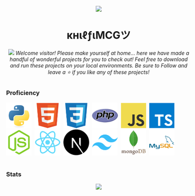<div id="header" align="center">
  <p><img src="https://static.wikia.nocookie.net/mobile-legends/images/d/d8/Akai_Avatar.png/revision/latest/scale-to-width-down/150?cb=20200707134541"></p>
  <h1>кнιℓƒιMCGツ</h1>
  <h6><img src="https://media.giphy.com/media/hvRJCLFzcasrR4ia7z/giphy.gif" width="20"> Welcome visitor! Please make yourself at home... here we have made a handful of wonderful projects for you to check out! Feel free to download and run these projects on your local environments. Be sure to <i>Follow</i> and leave a <i>⭐</i> if you like any of these projects!</h6>
</div>
<h3>Proficiency</h3>
<p>
  <img src="https://github.com/devicons/devicon/blob/master/icons/python/python-original.svg" title="Python" alt="Python" width="70" height="70"/>&nbsp;
  <img src="https://github.com/devicons/devicon/blob/master/icons/html5/html5-original.svg" title="HTML5" alt="HTML5" width="70" height="70"/>&nbsp;
  <img src="https://github.com/devicons/devicon/blob/master/icons/css3/css3-original.svg" title="CSS3" alt="CSS3" width="70" height="70"/>&nbsp;
  <img src="https://github.com/devicons/devicon/blob/master/icons/php/php-original.svg" title="PHP" alt="PHP" width="70" height="70"/>&nbsp;
  <img src="https://github.com/devicons/devicon/blob/master/icons/javascript/javascript-original.svg" title="JavaScript" alt="JavaScript" width="70" height="70"/>&nbsp;
  <img src="https://github.com/devicons/devicon/blob/master/icons/typescript/typescript-original.svg" title="TypeScript" alt="TypeScript" width="70" height="70"/>&nbsp;
  <img src="https://github.com/devicons/devicon/blob/master/icons/nodejs/nodejs-original.svg" title="NodeJS" alt="NodeJS" width="70" height="70"/>&nbsp;
  <img src="https://github.com/devicons/devicon/blob/master/icons/react/react-original.svg" title="React" alt="React" width="70" height="70"/>&nbsp;
  <img src="https://github.com/devicons/devicon/blob/master/icons/nextjs/nextjs-original.svg" title="Next.js" alt="Next.js" width="70" height="70"/>&nbsp;
  <img src="https://github.com/devicons/devicon/blob/master/icons/tailwindcss/tailwindcss-plain.svg" title="TailwindCSS" alt="TailwindCSS" width="70" height="70"/>&nbsp;
  <img src="https://github.com/devicons/devicon/blob/master/icons/mongodb/mongodb-original-wordmark.svg" title="MongoDB" alt="MongoDB" width="70" height="70"/>&nbsp;
  <img src="https://github.com/devicons/devicon/blob/master/icons/mysql/mysql-original-wordmark.svg" title="MySQL" alt="MySQL" width="70" height="70"/>&nbsp;
</p>
<h1></h1>
<h3>Stats</h3>
<div align="center">
  <img src="https://streak-stats.demolab.com?user=KhilfiKhairulAmin&theme=gruvbox&hide_border=true&date_format=j%20M%5B%20Y%5D" />
</div>
<h1></h1>
<!--
**KhilfiKhairulAmin/KhilfiKhairulAmin** is a ✨ _special_ ✨ repository because its `README.md` (this file) appears on your GitHub profile.

Here are some ideas to get you started:

- 🔭 I’m currently working on ...
- 🌱 I’m currently learning ...
- 👯 I’m looking to collaborate on ...
- 🤔 I’m looking for help with ...
- 💬 Ask me about ...
- 📫 How to reach me: ...
- 😄 Pronouns: ...
- ⚡ Fun fact: ...
-->
